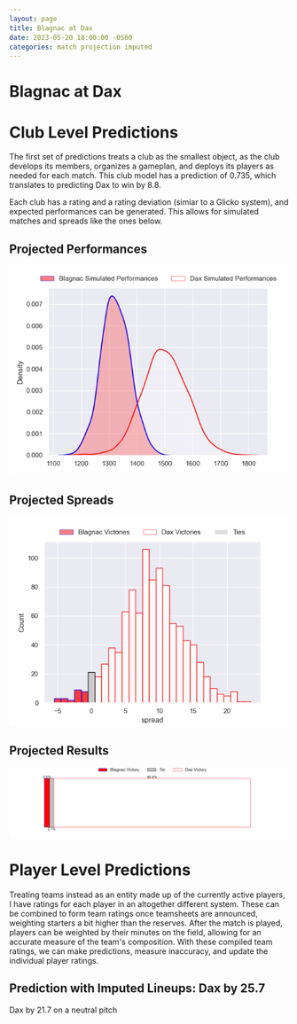 ```yaml
---  
layout: page  
title: Blagnac at Dax  
date: 2023-05-20 18:00:00 -0500  
categories: match projection imputed  
---
```

# Blagnac at Dax

# Club Level Predictions


The first set of predictions treats a club as the smallest object, as the club develops its members, organizes a gameplan, and deploys its players as needed for each match. This club model has a prediction of 0.735, which translates to predicting Dax to win by 8.8.

Each club has a rating and a rating deviation (simiar to a Glicko system), and expected performances can be generated. This allows for simulated matches and spreads like the ones below.
## Projected Performances


![Projected Performances](plots/performances_2023-05-20-Dax-Blagnac.png)
## Projected Spreads


![Projected Spreads](plots/spreads_2023-05-20-Dax-Blagnac.png)
## Projected Results


![Projected Results](plots/resultbar_2023-05-20-Dax-Blagnac.png)
# Player Level Predictions


Treating teams instead as an entity made up of the currently active players, I have ratings for each player in an altogether different system. These can be combined to form team ratings once teamsheets are announced, weighting starters a bit higher than the reserves. After the match is played, players can be weighted by their minutes on the field, allowing for an accurate measure of the team's composition. With these compiled team ratings, we can make predictions, measure inaccuracy, and update the individual player ratings.
## Prediction with Imputed Lineups: Dax by 25.7


Dax by 21.7 on a neutral pitch

